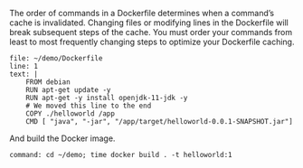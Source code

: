 The order of commands in a Dockerfile determines when a command’s cache is invalidated. Changing files or modifying lines in the Dockerfile will break subsequent steps of the cache. You must order your commands from least to most frequently changing steps to optimize your Dockerfile caching.

```editor:append-to-lines-to-file
file: ~/demo/Dockerfile
line: 1
text: |
    FROM debian
    RUN apt-get update -y
    RUN apt-get -y install openjdk-11-jdk -y
    # We moved this line to the end
    COPY ./helloworld /app
    CMD [ "java", "-jar", "/app/target/helloworld-0.0.1-SNAPSHOT.jar"]
```

And build the Docker image.

```terminal:execute
command: cd ~/demo; time docker build . -t helloworld:1
```

